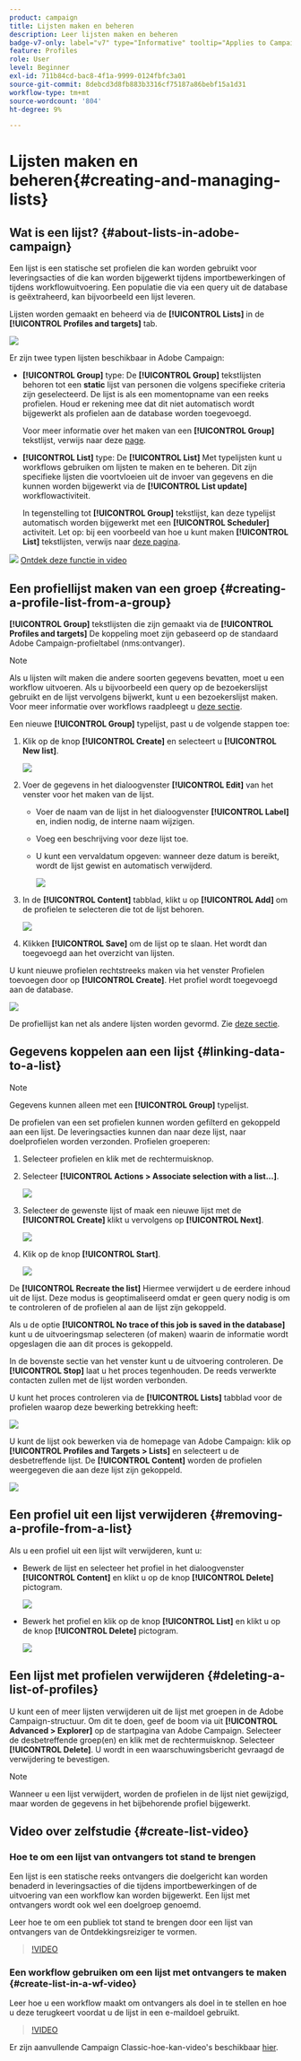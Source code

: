 ```yaml
---
product: campaign
title: Lijsten maken en beheren
description: Leer lijsten maken en beheren
badge-v7-only: label="v7" type="Informative" tooltip="Applies to Campaign Classic v7 only"
feature: Profiles
role: User
level: Beginner
exl-id: 711b84cd-bac8-4f1a-9999-0124fbfc3a01
source-git-commit: 8debcd3d8fb883b3316cf75187a86bebf15a1d31
workflow-type: tm+mt
source-wordcount: '804'
ht-degree: 9%

---
```


# Lijsten maken en beheren{#creating-and-managing-lists}



## Wat is een lijst? {#about-lists-in-adobe-campaign}

Een lijst is een statische set profielen die kan worden gebruikt voor leveringsacties of die kan worden bijgewerkt tijdens importbewerkingen of tijdens workflowuitvoering. Een populatie die via een query uit de database is geëxtraheerd, kan bijvoorbeeld een lijst leveren.

Lijsten worden gemaakt en beheerd via de **[!UICONTROL Lists]** in de **[!UICONTROL Profiles and targets]** tab.

![](assets/s_ncs_user_interface_group_link.png)

Er zijn twee typen lijsten beschikbaar in Adobe Campaign:

* **[!UICONTROL Group]** type: De **[!UICONTROL Group]** tekstlijsten behoren tot een **static** lijst van personen die volgens specifieke criteria zijn geselecteerd. De lijst is als een momentopname van een reeks profielen. Houd er rekening mee dat dit niet automatisch wordt bijgewerkt als profielen aan de database worden toegevoegd.

   Voor meer informatie over het maken van een **[!UICONTROL Group]** tekstlijst, verwijs naar deze [page](#creating-a-profile-list-from-a-group).

* **[!UICONTROL List]** type: De **[!UICONTROL List]** Met typelijsten kunt u workflows gebruiken om lijsten te maken en te beheren. Dit zijn specifieke lijsten die voortvloeien uit de invoer van gegevens en die kunnen worden bijgewerkt via de **[!UICONTROL List update]** workflowactiviteit.

   In tegenstelling tot **[!UICONTROL Group]** tekstlijst, kan deze typelijst automatisch worden bijgewerkt met een **[!UICONTROL Scheduler]** activiteit. Let op: bij een voorbeeld van hoe u kunt maken **[!UICONTROL List]** tekstlijsten, verwijs naar [deze pagina](../../workflow/using/list-update.md).

![](assets/do-not-localize/how-to-video.png) [Ontdek deze functie in video](#create-list-video)

## Een profiellijst maken van een groep {#creating-a-profile-list-from-a-group}

**[!UICONTROL Group]** tekstlijsten die zijn gemaakt via de **[!UICONTROL Profiles and targets]** De koppeling moet zijn gebaseerd op de standaard Adobe Campaign-profieltabel (nms:ontvanger).

>[!NOTE]
>
>Als u lijsten wilt maken die andere soorten gegevens bevatten, moet u een workflow uitvoeren. Als u bijvoorbeeld een query op de bezoekerslijst gebruikt en de lijst vervolgens bijwerkt, kunt u een bezoekerslijst maken. Voor meer informatie over workflows raadpleegt u [deze sectie](../../workflow/using/about-workflows.md).

Een nieuwe **[!UICONTROL Group]** typelijst, past u de volgende stappen toe:

1. Klik op de knop **[!UICONTROL Create]** en selecteert u **[!UICONTROL New list]**.

   ![](assets/s_ncs_user_new_group.png)

1. Voer de gegevens in het dialoogvenster **[!UICONTROL Edit]** van het venster voor het maken van de lijst.

   * Voer de naam van de lijst in het dialoogvenster **[!UICONTROL Label]** en, indien nodig, de interne naam wijzigen.
   * Voeg een beschrijving voor deze lijst toe.
   * U kunt een vervaldatum opgeven: wanneer deze datum is bereikt, wordt de lijst gewist en automatisch verwijderd.

      ![](assets/list_expiration_date.png)

1. In de **[!UICONTROL Content]** tabblad, klikt u op **[!UICONTROL Add]** om de profielen te selecteren die tot de lijst behoren.

   ![](assets/s_ncs_user_add_group.png)

1. Klikken **[!UICONTROL Save]** om de lijst op te slaan. Het wordt dan toegevoegd aan het overzicht van lijsten.

U kunt nieuwe profielen rechtstreeks maken via het venster Profielen toevoegen door op **[!UICONTROL Create]**. Het profiel wordt toegevoegd aan de database.

![](assets/s_ncs_user_new_recipient_from_group.png)

De profiellijst kan net als andere lijsten worden gevormd. Zie [deze sectie](../../platform/using/adobe-campaign-workspace.md#configuring-lists).

## Gegevens koppelen aan een lijst {#linking-data-to-a-list}

>[!NOTE]
>
>Gegevens kunnen alleen met een **[!UICONTROL Group]** typelijst.

De profielen van een set profielen kunnen worden gefilterd en gekoppeld aan een lijst. De leveringsacties kunnen dan naar deze lijst, naar doelprofielen worden verzonden. Profielen groeperen:

1. Selecteer profielen en klik met de rechtermuisknop.
1. Selecteer **[!UICONTROL Actions > Associate selection with a list...]**.

   ![](assets/s_ncs_user_add_selection_to_group.png)

1. Selecteer de gewenste lijst of maak een nieuwe lijst met de **[!UICONTROL Create]** klikt u vervolgens op **[!UICONTROL Next]**.

   ![](assets/s_ncs_user_add_selection_to_group_2.png)

1. Klik op de knop **[!UICONTROL Start]**.

   ![](assets/s_ncs_user_add_selection_to_group_3.png)

De **[!UICONTROL Recreate the list]** Hiermee verwijdert u de eerdere inhoud uit de lijst. Deze modus is geoptimaliseerd omdat er geen query nodig is om te controleren of de profielen al aan de lijst zijn gekoppeld.

Als u de optie **[!UICONTROL No trace of this job is saved in the database]** kunt u de uitvoeringsmap selecteren (of maken) waarin de informatie wordt opgeslagen die aan dit proces is gekoppeld.

In de bovenste sectie van het venster kunt u de uitvoering controleren. De **[!UICONTROL Stop]** laat u het proces tegenhouden. De reeds verwerkte contacten zullen met de lijst worden verbonden.

U kunt het proces controleren via de **[!UICONTROL Lists]** tabblad voor de profielen waarop deze bewerking betrekking heeft:

![](assets/s_ncs_user_add_selection_to_group_4.png)

U kunt de lijst ook bewerken via de homepage van Adobe Campaign: klik op **[!UICONTROL Profiles and Targets > Lists]** en selecteert u de desbetreffende lijst. De **[!UICONTROL Content]** worden de profielen weergegeven die aan deze lijst zijn gekoppeld.

![](assets/s_ncs_user_add_selection_to_group_5.png)

## Een profiel uit een lijst verwijderen {#removing-a-profile-from-a-list}

Als u een profiel uit een lijst wilt verwijderen, kunt u:

* Bewerk de lijst en selecteer het profiel in het dialoogvenster **[!UICONTROL Content]** en klikt u op de knop **[!UICONTROL Delete]** pictogram.

   ![](assets/list_remove_a_recipient.png)

* Bewerk het profiel en klik op de knop **[!UICONTROL List]** en klikt u op de knop **[!UICONTROL Delete]** pictogram.

   ![](assets/recipient_remove_a_list.png)

## Een lijst met profielen verwijderen {#deleting-a-list-of-profiles}

U kunt een of meer lijsten verwijderen uit de lijst met groepen in de Adobe Campaign-structuur. Om dit te doen, geef de boom via uit **[!UICONTROL Advanced > Explorer]** op de startpagina van Adobe Campaign. Selecteer de desbetreffende groep(en) en klik met de rechtermuisknop. Selecteer **[!UICONTROL Delete]**. U wordt in een waarschuwingsbericht gevraagd de verwijdering te bevestigen.

>[!NOTE]
>
>Wanneer u een lijst verwijdert, worden de profielen in de lijst niet gewijzigd, maar worden de gegevens in het bijbehorende profiel bijgewerkt.

## Video over zelfstudie {#create-list-video}

### Hoe te om een lijst van ontvangers tot stand te brengen

Een lijst is een statische reeks ontvangers die doelgericht kan worden benaderd in leveringsacties of die tijdens importbewerkingen of de uitvoering van een workflow kan worden bijgewerkt. Een lijst met ontvangers wordt ook wel een doelgroep genoemd.

Leer hoe te om een publiek tot stand te brengen door een lijst van ontvangers van de Ontdekkingsreiziger te vormen.

>[!VIDEO](https://video.tv.adobe.com/v/25602/quality=12)

### Een workflow gebruiken om een lijst met ontvangers te maken {#create-list-in-a-wf-video}

Leer hoe u een workflow maakt om ontvangers als doel in te stellen en hoe u deze terugkeert voordat u de lijst in een e-maildoel gebruikt.

>[!VIDEO](https://video.tv.adobe.com/v/25603?quality=12)

Er zijn aanvullende Campaign Classic-hoe-kan-video&#39;s beschikbaar [hier](https://experienceleague.adobe.com/docs/campaign-classic-learn/tutorials/overview.html?lang=nl).
